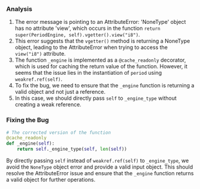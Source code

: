 ### Analysis
1. The error message is pointing to an AttributeError: 'NoneType' object has no attribute 'view', which occurs in the function `return super(PeriodEngine, self).vgetter().view("i8")`.
2. This error suggests that the `vgetter()` method is returning a NoneType object, leading to the AttributeError when trying to access the `view("i8")` attribute.
3. The function `_engine` is implemented as a `@cache_readonly` decorator, which is used for caching the return value of the function. However, it seems that the issue lies in the instantiation of `period` using `weakref.ref(self)`.
4. To fix the bug, we need to ensure that the `_engine` function is returning a valid object and not just a reference.
5. In this case, we should directly pass `self` to `_engine_type` without creating a weak reference.

### Fixing the Bug
```python
# The corrected version of the function
@cache_readonly
def _engine(self):
    return self._engine_type(self, len(self))
``` 

By directly passing `self` instead of `weakref.ref(self)` to `_engine_type`, we avoid the `NoneType` object error and provide a valid input object.
This should resolve the AttributeError issue and ensure that the `_engine` function returns a valid object for further operations.
